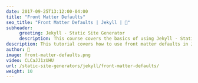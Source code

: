 ```yaml
---
date: 2017-09-25T13:12:00-04:00
title: "Front Matter Defaults"
seo_title: "Front Matter Defaults | Jekyll | 🦒"
subheader:
     greeting: Jekyll - Static Site Generator
     description: This course covers the basics of using Jekyll - Static Site Generator. Work your way through the videos/articles and I'll teach you everything you need to know to create a professional and scalable website or blog!
description: This tutorial covers how to use front matter defaults in Jekyll -  Static Site Generator.
author: 🦒
image: front-matter-defaults.png
video: CLCaJJ1zUHU
url: /static-site-generators/jekyll/front-matter-defaults/
weight: 10
---
```


